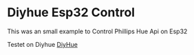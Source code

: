 # Diyhue Esp32 Control 

This was an small example to Control Phillips Hue Api on Esp32 

Testet on Diyhue 
[DiyHue](https://github.com/diyhue/diyHue)

